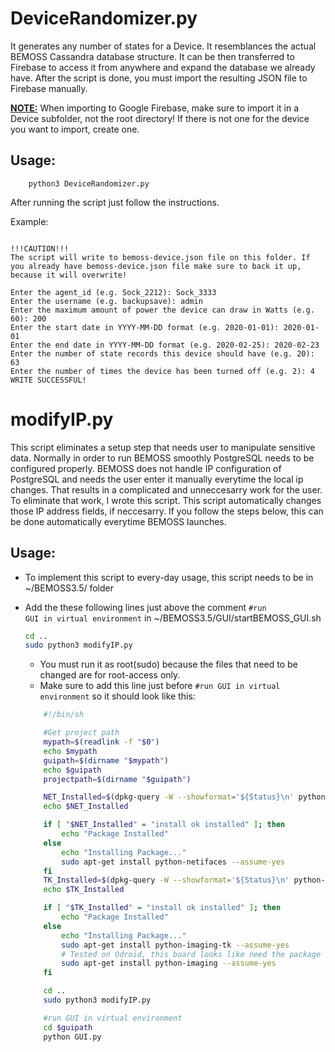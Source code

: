 # DeviceRandomizer.py
It generates any number of states for a Device. It resemblances the actual BEMOSS Cassandra database structure. It can be then transferred to Firebase to access it from anywhere and expand the database we already have. After the script is done, you must import the resulting JSON file to Firebase manually.

<u><b>NOTE:</b></u> When importing to Google Firebase, make sure to import it in a Device subfolder, not the root directory! If there is not one for the device you want to import, create one.

## Usage:
```
    python3 DeviceRandomizer.py
```


After running the script just follow the instructions.

Example:
```

!!!CAUTION!!!
The script will write to bemoss-device.json file on this folder. If you already have bemoss-device.json file make sure to back it up, because it will overwrite!

Enter the agent_id (e.g. Sock_2212): Sock_3333
Enter the username (e.g. backupsave): admin
Enter the maximum amount of power the device can draw in Watts (e.g. 60): 200
Enter the start date in YYYY-MM-DD format (e.g. 2020-01-01): 2020-01-01
Enter the end date in YYYY-MM-DD format (e.g. 2020-02-25): 2020-02-23
Enter the number of state records this device should have (e.g. 20): 63
Enter the number of times the device has been turned off (e.g. 2): 4
WRITE SUCCESSFUL!
```

# modifyIP.py
This script eliminates a setup step that needs user to manipulate sensitive data. Normally in order to run BEMOSS smoothly PostgreSQL needs to be configured properly. BEMOSS does not handle IP configuration of PostgreSQL and needs the user enter it manually everytime the local ip changes. That results in a complicated and unneccesarry work for the user. To eliminate that work, I wrote this script. This script automatically changes those IP address fields, if neccesarry. If you follow the steps below, this can be done automatically everytime BEMOSS launches.

## Usage:
- To implement this script to every-day usage, this script needs to be in ~/BEMOSS3.5/  folder
- Add the these following lines just above the comment <code>#run GUI in virtual environment</code> in ~/BEMOSS3.5/GUI/startBEMOSS_GUI.sh

    ```bash
    cd ..
    sudo python3 modifyIP.py
    ```

    - You must run it as root(sudo) because the files that need to be changed are for root-access only.
    - Make sure to add this line just before <code>#run GUI in virtual environment</code> so it should look like this:

    ```bash
        #!/bin/sh

        #Get project path
        mypath=$(readlink -f "$0")
        echo $mypath
        guipath=$(dirname "$mypath")
        echo $guipath
        projectpath=$(dirname "$guipath")

        NET_Installed=$(dpkg-query -W --showformat='${Status}\n' python-netifaces|grep "install ok      installed")
        echo $NET_Installed

        if [ "$NET_Installed" = "install ok installed" ]; then
        	echo "Package Installed"
        else
        	echo "Installing Package..."
        	sudo apt-get install python-netifaces --assume-yes
        fi
        TK_Installed=$(dpkg-query -W --showformat='${Status}\n' python-imaging-tk|grep "install ok      installed")
        echo $TK_Installed

        if [ "$TK_Installed" = "install ok installed" ]; then
        	echo "Package Installed"
        else
        	echo "Installing Package..."
        	sudo apt-get install python-imaging-tk --assume-yes
        	# Tested on Odroid, this board looks like need the package below.
        	sudo apt-get install python-imaging --assume-yes
        fi

        cd ..
        sudo python3 modifyIP.py

        #run GUI in virtual environment
        cd $guipath
        python GUI.py
    ```
